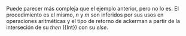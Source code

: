 Puede parecer más compleja que el ejemplo anterior, pero no lo es. El procedimiento
es el mismo, _n_ y _m_ son inferidos por sus usos en operaciones aritméticas y
el tipo de retorno de ackerman a partir de la interseción de su _then_ ({Int})
con su _else_.